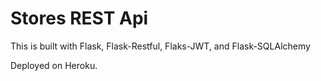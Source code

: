 # Stores REST Api

This is built with Flask, Flask-Restful, Flaks-JWT, and Flask-SQLAlchemy

Deployed on Heroku.
